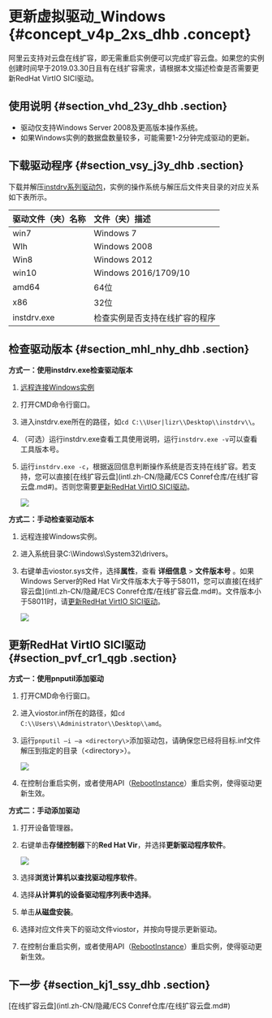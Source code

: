# 更新虚拟驱动\_Windows {#concept_v4p_2xs_dhb .concept}

阿里云支持对云盘在线扩容，即无需重启实例便可以完成扩容云盘。如果您的实例创建时间早于2019.03.30日且有在线扩容需求，请根据本文描述检查是否需要更新RedHat VirtIO SICI驱动。

## 使用说明 {#section_vhd_23y_dhb .section}

-   驱动仅支持Windows Server 2008及更高版本操作系统。
-   如果Windows实例的数据盘数量较多，可能需要1-2分钟完成驱动的更新。

## 下载驱动程序 {#section_vsy_j3y_dhb .section}

下载并解压[instdrv系列驱动包](http://docs-aliyun.cn-hangzhou.oss.aliyun-inc.com/assets/attach/25367/APP_zh/1553675201254/instdrv.zip)，实例的操作系统与解压后文件夹目录的对应关系如下表所示。

|驱动文件（夹）名称|文件（夹）描述|
|:--------|:------|
|win7|Windows 7|
|Wlh|Windows 2008|
|Win8|Windows 2012|
|win10|Windows 2016/1709/10|
|amd64|64位|
|x86|32位|
|instdrv.exe|检查实例是否支持在线扩容的程序|

## 检查驱动版本 {#section_mhl_nhy_dhb .section}

**方式一：使用instdrv.exe检查驱动版本** 

1.  [远程连接Windows实例](../../../../../intl.zh-CN/实例/连接实例/连接Windows实例/在本地客户端上连接Windows实例.md#)
2.  打开CMD命令行窗口。
3.  进入instdrv.exe所在的路径，如`cd C:\\User|lizr\\Desktop\\instdrv\\`。
4.  （可选）运行instdrv.exe查看工具使用说明，运行`instdrv.exe -v`可以查看工具版本号。
5.  运行`instdrv.exe -c`，根据返回信息判断操作系统是否支持在线扩容。若支持，您可以直接[在线扩容云盘](intl.zh-CN/隐藏/ECS Conref仓库/在线扩容云盘.md#)。否则您需要[更新RedHat VirtIO SICI驱动](#)。

    ![](http://static-aliyun-doc.oss-cn-hangzhou.aliyuncs.com/assets/img/146927/155529734241813_zh-CN.png)


**方式二：手动检查驱动版本** 

1.  远程连接Windows实例。
2.  进入系统目录C:\\Windows\\System32\\drivers。
3.  右键单击viostor.sys文件，选择**属性**，查看 **详细信息** \> **文件版本号** 。如果Windows Server的Red Hat Vir文件版本大于等于58011，您可以直接[在线扩容云盘](intl.zh-CN/隐藏/ECS Conref仓库/在线扩容云盘.md#)。文件版本小于58011时，请[更新RedHat VirtIO SICI驱动](#)。

    ![](http://static-aliyun-doc.oss-cn-hangzhou.aliyuncs.com/assets/img/146927/155529734341818_zh-CN.png)


## 更新RedHat VirtIO SICI驱动 {#section_pvf_cr1_qgb .section}

**方式一：使用pnputil添加驱动** 

1.  打开CMD命令行窗口。
2.  进入viostor.inf所在的路径，如`cd C:\\Users\\Administrator\\Desktop\\amd`。
3.  运行`pnputil –i –a <directory\>`添加驱动包，请确保您已经将目标.inf文件解压到指定的目录（<directory\>）。

    ![](http://static-aliyun-doc.oss-cn-hangzhou.aliyuncs.com/assets/img/146927/155529734341303_zh-CN.png)

4.  在控制台重启实例，或者使用API（[RebootInstance](../../../../../intl.zh-CN/API参考/实例/RebootInstance.md#)）重启实例，使得驱动更新生效。

**方式二：手动添加驱动** 

1.  打开设备管理器。
2.  右键单击**存储控制器**下的**Red Hat Vir**，并选择**更新驱动程序软件**。

    ![](http://static-aliyun-doc.oss-cn-hangzhou.aliyuncs.com/assets/img/146927/155529734341810_zh-CN.png)

3.  选择**浏览计算机以查找驱动程序软件**。
4.  选择**从计算机的设备驱动程序列表中选择**。
5.  单击**从磁盘安装**。
6.  选择对应文件夹下的驱动文件viostor，并按向导提示更新驱动。
7.  在控制台重启实例，或者使用API（[RebootInstance](../../../../../intl.zh-CN/API参考/实例/RebootInstance.md#)）重启实例，使得驱动更新生效。

## 下一步 {#section_kj1_ssy_dhb .section}

[在线扩容云盘](intl.zh-CN/隐藏/ECS Conref仓库/在线扩容云盘.md#)

